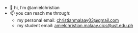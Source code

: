 - 👋 hi, I’m @amielchristian
- 📫 you can reach me through:
  - my personal email: christianmalaay03@gmail.com
  - my student email: amielchristian.malaay.cics@ust.edu.ph

<!--
- 👀 I’m interested in ...
- 🌱 I’m currently learning ...
- 💞️ I’m looking to collaborate on ...
- 📫 How to reach me ...
-->

<!---
amielchristian/amielchristian is a ✨ special ✨ repository because its `README.md` (this file) appears on your GitHub profile.
You can click the Preview link to take a look at your changes.
--->
